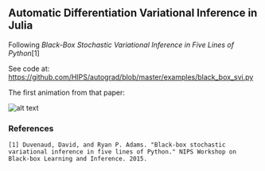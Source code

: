 ## Automatic Differentiation Variational Inference in Julia

Following *Black-Box Stochastic Variational Inference in Five Lines of Python*[1]


See code at: https://github.com/HIPS/autograd/blob/master/examples/black_box_svi.py


The first animation from that paper:

![alt text](https://github.com/vtrubets/toy_bbvi/raw/master/mygif.gif)


### References
    [1] Duvenaud, David, and Ryan P. Adams. "Black-box stochastic variational inference in five lines of Python." NIPS Workshop on Black-box Learning and Inference. 2015.


